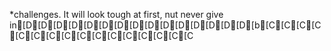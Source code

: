 *challenges. It will look tough at first, nut never give in[D[D[D[D[D[D[D[D[D[D[D[D[D[D[D[b[C[C[C[C[C[C[C[C[C[C[C[C[C[C[C[C
